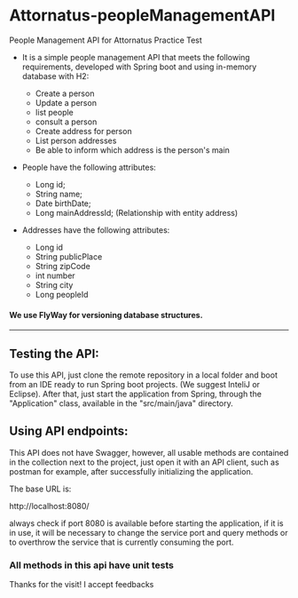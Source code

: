 # Attornatus-peopleManagementAPI
People Management API for Attornatus Practice Test

- It is a simple people management API that meets the following requirements, developed with Spring boot and using in-memory database with H2:
  - Create a person
  - Update a person
  - list people
  - consult a person
  - Create address for person
  - List person addresses
  - Be able to inform which address is the person's main
  
- People have the following attributes:
  - Long id;
  - String name;
  - Date birthDate;
  - Long mainAddressId; (Relationship with entity address)
- Addresses have the following attributes:
  - Long id
  - String publicPlace
  - String zipCode
  - int number
  - String city
  - Long peopleId
  
#### We use FlyWay for versioning database structures.

<hr/>

## Testing the API:

To use this API, just clone the remote repository in a local folder and boot from an IDE ready to run Spring boot projects. (We suggest InteliJ or Eclipse).
After that, just start the application from Spring, through the "Application" class, available in the "src/main/java" directory.
 
## Using API endpoints:

This API does not have Swagger, however, all usable methods are contained in the collection next to the project, just open it with an API client, such as postman for example, after successfully initializing the application.

The base URL is:

http://localhost:8080/

always check if port 8080 is available before starting the application, if it is in use, it will be necessary to change the service port and query methods or to overthrow the service that is currently consuming the port.

### All methods in this api have unit tests

Thanks for the visit! I accept feedbacks
